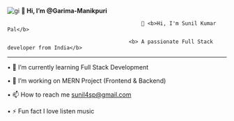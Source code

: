 ![gi](https://user-images.githubusercontent.com/108508073/208238102-c363c1b9-038d-402f-ac02-d9c9f239cb77.gif)
                                                <b>👋 Hi, I’m @Garima-Manikpuri </b>

                                               👋 <b>Hi, I'm Sunil Kumar Pal</b>

                                           <b> A passionate Full Stack developer from India</b>
_______________________________________________________________________________________________________________________________________________________________________________________

•	🌱 I’m currently learning Full Stack Development

•	🤝 I’m working on MERN Project (Frontend & Backend)

•	📫 How to reach me sunil4sp@gmail.com

•	⚡ Fun fact I love listen music

